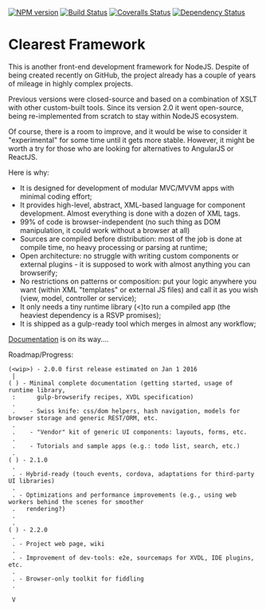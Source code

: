 [![NPM version][npm-image]][npm-url] [![Build Status][travis-image]][travis-url] [![Coveralls Status][coveralls-image]][coveralls-url] [![Dependency Status][depstat-image]][depstat-url]
# Clearest Framework

This is another front-end development framework for NodeJS.
Despite of being created recently on GitHub, the project already has a couple of years of mileage in highly complex projects.

Previous versions were closed-source and based on a combination of XSLT with other custom-built tools.
Since its version 2.0 it went open-source, being re-implemented from scratch to stay within NodeJS ecosystem.

Of course, there is a room to improve, and it would be wise to consider it "experimental" for some time until it gets more stable.
However, it might be worth a try for those who are looking for alternatives to AngularJS or ReactJS.

Here is why:
* It is designed for development of modular MVC/MVVM apps with minimal coding effort;
* It provides high-level, abstract, XML-based language for component development. Almost everything is done with a dozen of XML tags.
* 99% of code is browser-independent (no such thing as DOM manipulation, it could work without a browser at all)
* Sources are compiled before distribution: most of the job is done at compile time, no heavy processing or parsing at runtime;
* Open architecture: no struggle with writing custom components or external plugins - it is supposed to work with almost anything you can browserify;
* No restrictions on patterns or composition: put your logic anywhere you want (within XML "templates" or external JS files) and call it as you wish (view, model, controller or service);
* It only needs a tiny runtime library (<)to run a compiled app (the heaviest dependency is a RSVP promises);
* It is shipped as a gulp-ready tool which merges in almost any workflow;

[Documentation](doc/index.md) is on its way....

Roadmap/Progress:
```
(<wip>) - 2.0.0 first release estimated on Jan 1 2016
 |
( ) - Minimal complete documentation (getting started, usage of runtime library,
 :      gulp-browserify recipes, XVDL specification)
 .
 .    - Swiss knife: css/dom helpers, hash navigation, models for browser storage and generic REST/ORM, etc.
 .
 .    - "Vendor" kit of generic UI components: layouts, forms, etc.
 .
 .    - Tutorials and sample apps (e.g.: todo list, search, etc.)
 .
( ) - 2.1.0
 .
 . - Hybrid-ready (touch events, cordova, adaptations for third-party UI libraries)
 .
 . - Optimizations and performance improvements (e.g., using web workers behind the scenes for smoother
 .	 rendering?)
 .
 .
( ) - 2.2.0
 .
 . - Project web page, wiki
 .
 . - Improvement of dev-tools: e2e, sourcemaps for XVDL, IDE plugins, etc.
 .
 . - Browser-only toolkit for fiddling
 .

 V
```

[npm-url]: https://www.npmjs.com/package/clearest
[npm-image]: https://badge.fury.io/js/clearest.svg
[travis-url]: https://travis-ci.org/m0nzderr/clearest
[travis-image]: https://img.shields.io/travis/m0nzderr/clearest/2.0.0-wip.svg
[coveralls-url]:  https://coveralls.io/github/m0nzderr/clearest
[coveralls-image]: https://img.shields.io/coveralls/m0nzderr/clearest/2.0.0-wip.svg
[depstat-url]: https://david-dm.org/m0nzderr/clearest/2.0.0-wip
[depstat-image]: https://david-dm.org/m0nzderr/clearest/2.0.0-wip.svg